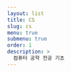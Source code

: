 ```yaml
---
layout: list
title: CS
slug: cs
menu: true
submenu: true
order: 1
description: >
  컴퓨터 공학 전공 기초
---
```

